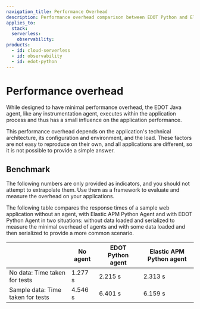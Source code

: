 ```yaml
---
navigation_title: Performance Overhead
description: Performance overhead comparison between EDOT Python and Elastic APM Python Agent.
applies_to:
  stack:
  serverless:
    observability:
products:
  - id: cloud-serverless
  - id: observability
  - id: edot-python
---
```


# Performance overhead

While designed to have minimal performance overhead, the EDOT Java agent, like any instrumentation agent, executes within the application process and thus has a small influence on the application performance. 

This performance overhead depends on the application's technical architecture, its configuration and environment, and the load. These factors are not easy to reproduce on their own, and all applications are different, so it is not possible to provide a simple answer.

## Benchmark 

The following numbers are only provided as indicators, and you should not attempt to extrapolate them. Use them as a framework to evaluate and measure the overhead on your applications.

The following table compares the response times of a sample web application without an agent, with Elastic APM Python Agent and with EDOT Python Agent in two situations: without data loaded and serialized to measure the minimal overhead of agents and with some data loaded and then serialized to provide a more common scenario.

|                                   | No agent  | EDOT Python agent | Elastic APM Python agent |
|-----------------------------------|-----------|-----------------------------|--------------------------|
| No data: Time taken for tests     | 1.277 s   | 2.215 s                     | 2.313 s                  |
| Sample data: Time taken for tests | 4.546 s   | 6.401 s                     | 6.159 s                  |
